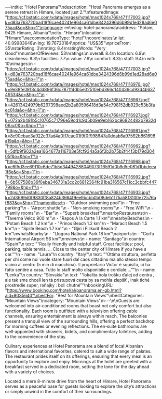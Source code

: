 ---\ntitle: "Hotel Panorama"\ndescription: "Hotel Panorama emerges as a serene retreat in Himare, located just 2."\nfeaturedImage: "https://cf.bstatic.com/xdata/images/hotel/max1024x768/471117003.jpg?k=d83a763720bad18f6cae40241e964ca61dbe3424396d6b99d1ed28ad6e075aad&o=&hp=1"\nlanguage: en\nslug: hotel-panorama\naddress: "Potam, 9425 Himare, Albania"\ncity: "Himare"\nlocation: "Himare"\naccommodationType: "hotel"\ncoordinates:\n  lat: 40.09983648\n  lng: 19.76720184\nprice: "US$35"\npriceFrom: 35\nstarRating: 3\nrating: 8.4\nratingWords: "Very Good"\nnumberOfReviews: 53\nratings:\n  overall: 8.4\n  location: 6.9\n  cleanliness: 8.3\n  facilities: 7.7\n  value: 7.9\n  comfort: 8.3\n  staff: 9.4\n  wifi: 10\nimages:\n  - "https://cf.bstatic.com/xdata/images/hotel/max1024x768/471117003.jpg?k=d83a763720bad18f6cae40241e964ca61dbe3424396d6b99d1ed28ad6e075aad&o=&hp=1"\n  - "https://cf.bstatic.com/xdata/images/hotel/max1024x768/471116976.jpg?k=9e38fe0913c4dd896f36c7871f4db5e02510ebd366c140439cd93d4b63749534&o=&hp=1"\n  - "https://cf.bstatic.com/xdata/images/hotel/max1024x768/471116967.jpg?k=42613424979b6297398aed2b2a80596418d3a54c798152db929c53b3faec01da&o=&hp=1"\n  - "https://cf.bstatic.com/xdata/images/hotel/max1024x768/471116927.jpg?k=072a2b481b5c10765c71796e59cd1c9d5b09e9eb162bc96824482b7932d06ac0&o=&hp=1"\n  - "https://cf.bstatic.com/xdata/images/hotel/max1024x768/471116981.jpg?k=8e90cbae3a922e37ad4a0ff7eae01f9f0f998647a0ddab6a97592b861698a19a&o=&hp=1"\n  - "https://cf.bstatic.com/xdata/images/hotel/max1024x768/471116962.jpg?k=5dfb9f902a3ea1664677a116703e5fcf934a5a6f3b2b75b2f44f3b179d30405f&o=&hp=1"\n  - "https://cf.bstatic.com/xdata/images/hotel/max1024x768/471116968.jpg?k=e8f5d3ee69f10c6de71b5d34494288049073f16591d0b9d5e081d1bbdeea1f6e&o=&hp=1"\n  - "https://cf.bstatic.com/xdata/images/hotel/max1024x768/471116992.jpg?k=6b507586b39f0eba346731a3cc2c6812364fc91ba316567c11cc3cbbfc447798&o=&hp=1"\n  - "https://cf.bstatic.com/xdata/images/hotel/max1024x768/471116933.jpg?k=2d3699d0f9830ff8a824b3664f9ee9bcbb0b08deb1175a58f3100e72576af883&o=&hp=1"\namenities:\n  - "Outdoor swimming pool"\n  - "Free parking"\n  - "Airport shuttle"\n  - "Non-smoking rooms"\n  - "Free WiFi"\n  - "Family rooms"\n  - "Bar"\n  - "Superb breakfast"\nnearbyRestaurants:\n  - "Taverna Velco 900 m"\n  - "Rapos A la Carte 1.1 km"\nnearbyBeaches:\n  - "Potam Beach 1.2 km"\n  - "Prinos Beach 1.2 km"\n  - "Maracit Beach 1.5 km"\n  - "Spille Beach 1.7 km"\n  - "Gjiri i Filikurit Beach 2 km"\nwhatsNearby:\n  - "Llogora National Park 18 km"\nairports:\n  - "Corfu International Airport 56 km"\nreviews:\n  - name: "Santiago"\n    country: "Spain"\n    text: "“Really friendly and helpful staff. Great facilities: pool, parking, table tennis, ... Close to the center city of Himare if you have a car.”"\n  - name: "Laura"\n    country: "Italy"\n    text: "“Ottima struttura, perfetta per chi come noi vuole stare fuori dal caos cittadino ma allo stesso tempo vicino al centro (5 min di macchina). Il proprietario Victor è squisito, ci ha fatto sentire a casa. Tutto lo staff molto disponibile e cordiale....”"\n  - name: "Lenka"\n    country: "Slovakia"\n    text: "“lokalita bola trošku ďalej od centra , ale tak sme chceli len tá prístupová cesta by sa mohla zlepšiť , inak tiché prostredie super, raňajky : boli chutné”"\nbookingURL: "https://www.booking.com/hotel/al/panorama.en-gb.html?aid=8035640"\nbestFor: "Best for Mountain Views"\nbestCategories: "Mountain Views"\ncategory: "Mountain Views"\n---\n\nGuests are welcomed into air-conditioned rooms that boast not only comfort but also functionality. Each room is outfitted with a television offering cable channels, ensuring entertainment is always within reach. The balconies present a tranquil view of the surrounding hills, offering a perfect backdrop for morning coffees or evening reflections. The en-suite bathrooms are well-appointed with showers, bidets, and complimentary toiletries, adding to the convenience of the stay.

Culinary experiences at Hotel Panorama are a blend of local Albanian flavors and international favorites, catered to suit a wide range of palates. The restaurant prides itself on its offerings, ensuring that every meal is an opportunity to explore and enjoy. Mornings at the hotel are greeted with a breakfast served in a dedicated room, setting the tone for the day ahead with a variety of choices.

Located a mere 8-minute drive from the heart of Himare, Hotel Panorama serves as a peaceful base for guests looking to explore the city’s attractions or simply unwind in the comfort of their surroundings.